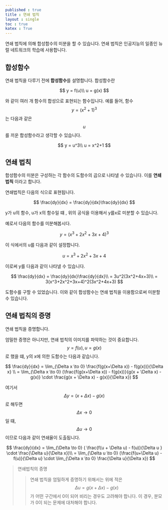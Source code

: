 ```yaml
---
published : true 
title : 연쇄 법칙  
layout : single 
toc : true 
katex : True 
---
```

연쇄 법칙에 의해 합성함수의 미분을 할 수 있습니다. 연쇄 법칙은 인공지능의 일종인 뉴럴 네트워크의 학습에 사용합니다.

## 합성함수

연쇄 법칙을 다루기 전에 **합성함수**를 설명합니다. 합성함수란

$$
y = f(u)\\
u = g(x)
$$

와 같이 여러 개 함수의 합성으로 표현되는 함수입니다.
예를 들어, 함수 $$y = (x^2+1)^3$$는 다음과 같은 $$u$$를 끼운 합성함수라고 생각할 수 있습니다.

$$
y = u^3\\
u = x^2+1
$$



## 연쇄 법칙

합성함수의 미분은 구성하는 각 함수의 도함수의 곱으로 나타낼 수 있습니다. 이를 **연쇄법칙** 이라고 합니다.

연쇄법칙은 다음의 식으로 표현됩니다.

$$
\frac{dy}{dx} = \frac{dy}{dx}\frac{dy}{dx}
$$

y가 u의 함수, u가 x의 함수일 떄 , 위의 공식을 이용해서 y를x로 미분할 수 있습니다.

예로서 다음의 함수를 미분해봅시다.

$$
y = (x^3 + 2x^2 + 3x +4)^3
$$

이 식에서의 u를 다음과 같이 설정합니다.

$$
u = x^3 + 2x^2 + 3x + 4
$$

이로써 y를 다음과 같이 나타낼 수 있습니다.

$$
\frac{dy}{dx} = \frac{dy}{dx}\frac{dy}{dx}\\
= 3u^2(3x^2+4x+3)\\
= 3(x^3+2x^2+3x+4)^2(3x^2+4x+3)
$$

도함수를 구할 수 있었습니다. 이와 같이 합성함수는 연쇄 법칙을 이용함으로써 미분할 수 있습니다.



## 연쇄 법칙의 증명

연쇄 법칙을 증명합니다.

엄밀한 증명은 아니지만, 연쇄 법칙의 이미지를 파악하는 것이 중요합니다.
$$y=f(u), u=g(x)$$로 했을 떄, y의 x에 의한 도함수는 다음과 같습니다.

$$
\frac{dy}{dx} = \lim_{\Delta x \to 0} \frac{f(g(x+\Delta x)) - f(g(x))}{\Delta x} \\
= \lim_{\Delta x \to 0} (\frac{f(g(x+\Delta x)) - f(g(x))}{g(x + \Delta x) - g(x)} \cdot \frac{g(x + \Delta x) - g(x)}{\Delta x})
$$

여기서 $$\Delta y = (x + \Delta x ) - g(x) $$로 해두면 $$\Delta x \to 0$$ 일 떄, $$\Delta u \to 0$$ 이므로 다음과 같이 연쇄율이 도출됩니다.

$$
\frac{dy}{dx} = \lim_{\Delta \to 0} ( \frac{f(u + \Delta u) - f(u)}{\Delta u } \cdot \frac{\Delta u}{\Delta x})\\
= \lim_{\Delta u \to 0} (\frac{f(u+\Delta u) - f(u)}{\Delta u} \cdot \lim_{\Delta x \to 0} \frac{\Delta u}{\Delta x})
$$

> 연쇄법칙의 증명
>> 연쇄 법칙을 엄밀하게 증명하기 위해서는 위에 적은 $$\Delta u = g(x + \Delta x ) - g(x)$$ 가 어떤 구간에서 0이 되어 비리는 경우도 고려해야 합니다. 이 경우, 분모가 0이 되는 문제에 대처해야 합니다.
